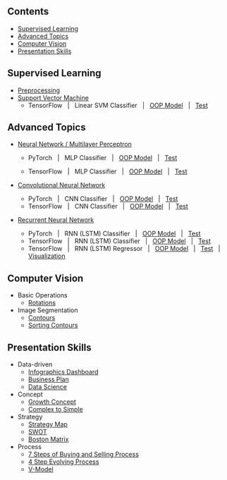 ## Contents
* [Supervised Learning](https://github.com/zhedongzheng/finch#supervised-learning)
* [Advanced Topics](https://github.com/zhedongzheng/finch#advanced-topics)
* [Computer Vision](https://github.com/zhedongzheng/finch#computer-vision)
* [Presentation Skills](https://github.com/zhedongzheng/finch#presentation-skills)
## Supervised Learning
* [Preprocessing](https://zhedongzheng.github.io/finch/preprocessing)
* [Support Vector Machine](https://zhedongzheng.github.io/finch/svm)
    * TensorFlow &nbsp; | &nbsp; Linear SVM Classifier &nbsp; | &nbsp; [OOP Model](https://github.com/zhedongzheng/finch/blob/master/tensorflow-models/linear_svm_clf.py) &nbsp; | &nbsp; [Test](https://github.com/zhedongzheng/finch/blob/master/tensorflow-models/linear_svm_clf_test.py)
## Advanced Topics
* [Neural Network / Multilayer Perceptron](https://zhedongzheng.github.io/finch/mlp)

    * PyTorch &nbsp; | &nbsp; MLP Classifier &nbsp; | &nbsp; [OOP Model](https://github.com/zhedongzheng/finch/blob/master/torch-models/mlp_clf.py) &nbsp; | &nbsp; [Test](https://github.com/zhedongzheng/finch/blob/master/torch-models/mlp_clf_test.py)

    * TensorFlow &nbsp; | &nbsp; MLP Classifier &nbsp; | &nbsp; [OOP Model](https://github.com/zhedongzheng/finch/blob/master/tensorflow-models/mlp_clf.py) &nbsp; | &nbsp; [Test](https://github.com/zhedongzheng/finch/blob/master/tensorflow-models/mlp_clf_test.py)
 * [Convolutional Neural Network](https://zhedongzheng.github.io/finch/conv)
    * PyTorch &nbsp; | &nbsp; CNN Classifier &nbsp; | &nbsp; [OOP Model](https://github.com/zhedongzheng/finch/blob/master/torch-models/cnn_clf.py) &nbsp; | &nbsp; [Test](https://github.com/zhedongzheng/finch/blob/master/torch-models/cnn_clf_test.py)
    * TensorFlow &nbsp; | &nbsp; CNN Classifier &nbsp; | &nbsp; [OOP Model](https://github.com/zhedongzheng/finch/blob/master/tensorflow-models/conv_clf.py) &nbsp; | &nbsp; [Test](https://github.com/zhedongzheng/finch/blob/master/tensorflow-models/conv_clf_test.py)
* [Recurrent Neural Network](https://zhedongzheng.github.io/finch/rnn)
    * PyTorch &nbsp; | &nbsp; RNN (LSTM) Classifier &nbsp; | &nbsp; [OOP Model](https://github.com/zhedongzheng/finch/blob/master/torch-models/rnn_clf.py) &nbsp; | &nbsp; [Test](https://github.com/zhedongzheng/finch/blob/master/torch-models/rnn_clf_test.py)
    * TensorFlow &nbsp; | &nbsp; RNN (LSTM) Classifier &nbsp; | &nbsp; [OOP Model](https://github.com/zhedongzheng/finch/blob/master/tensorflow-models/rnn_clf.py) &nbsp; | &nbsp; [Test](https://github.com/zhedongzheng/finch/blob/master/tensorflow-models/rnn_clf_test.py)
    * TensorFlow &nbsp; | &nbsp; RNN (LSTM) Regressor &nbsp; | &nbsp; [OOP Model](https://github.com/zhedongzheng/finch/blob/master/tensorflow-models/rnn_regr.py) &nbsp; | &nbsp; [Test](https://github.com/zhedongzheng/finch/blob/master/tensorflow-models/rnn_regr_test.py) &nbsp; | &nbsp; [Visualization](https://github.com/zhedongzheng/finch/blob/master/assets/rnn_regr_plot.gif)
## Computer Vision
* Basic Operations
    * [Rotations](https://github.com/zhedongzheng/finch/blob/master/computer-vision/rotations.ipynb)
* Image Segmentation
    * [Contours](https://github.com/zhedongzheng/finch/blob/master/computer-vision/contours.ipynb)
    * [Sorting Contours](https://github.com/zhedongzheng/finch/blob/master/computer-vision/sorting-contours.ipynb)
## Presentation Skills
* Data-driven
    * [Infographics Dashboard](https://slidemodel.com/templates/simple-infographics-dashboard/)
    * [Business Plan](https://slidemodel.com/templates/business-plan-powerpoint-templates/)
    * [Data Science](https://slidemodel.com/templates/data-science-shapes-powerpoint-template/)
* Concept
    * [Growth Concept](https://slidemodel.com/templates/growth-concept-powerpoint-template/)
    * [Complex to Simple](https://slidemodel.com/templates/complex-to-simple-process-metaphor-template/)
* Strategy
    * [Strategy Map](https://slidemodel.com/templates/strategy-map-diagram-powerpoint/)
    * [SWOT](https://slidemodel.com/templates/tows-analysis-powerpoint-template/)
    * [Boston Matrix](https://slidemodel.com/templates/market-share-analysis-matrix-powerpoint/)
* Process
    * [7 Steps of Buying and Selling Process](https://slidemodel.com/templates/7-steps-of-buying-and-selling-process-powerpoint/)
    * [4 Step Evolving Process](https://slidemodel.com/templates/4-step-evolving-process-powerpoint-template/)
    * [V-Model](https://slidemodel.com/templates/v-model-powerpoint-template/)
